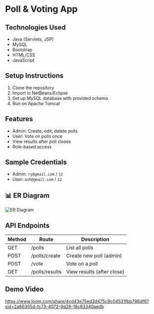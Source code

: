 # Poll & Voting App

##  Technologies Used
- Java (Servlets, JSP)
- MySQL
- Bootstrap
- HTML/CSS
- JavaScript

##  Setup Instructions
1. Clone the repository
2. Import in NetBeans/Eclipse
3. Set up MySQL database with provided schema
4. Run on Apache Tomcat

##  Features
- Admin: Create, edit, delete polls
- User: Vote on polls once
- View results after poll closes
- Role-based access

 

## Sample Credentials
- Admin: `ry@gmail.com` / `12`
- User: `ash@gmail.com` / `12`

## 📊 ER Diagram
![ER Diagram](link_to_diagram_image)

##  API Endpoints
| Method | Route              | Description               |
|--------|--------------------|---------------------------|
| GET    | /polls             | List all polls            |
| POST   | /polls/create      | Create new poll (admin)   |
| POST   | /vote              | Vote on a poll            |
| GET    | /polls/results     | View results (after close)|

##  Demo Video
 https://www.loom.com/share/4cd43e75ed3d475c9c04531fbb796df6?sid=2a66305d-fc73-4072-9d28-18c83340aedb

